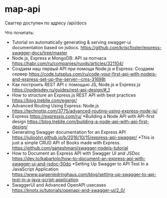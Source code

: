 # map-api
Сваггер доступен по адресу /api/docs

Что почитать:
* Tutorial on automatically generating & serving swagger-ui documentation based on jsdocs.
https://github.com/kriscfoster/express-swagger-docs/tree/master
* Node.js, Express и MongoDB: API за полчаса
https://habr.com/ru/companies/ruvds/articles/321104/
* Создаем наш первый API при помощи Node.js и Express: Создаем сервер
https://code.tutsplus.com/ru/code-your-first-api-with-nodejs-and-express-set-up-the-server--cms-31698t
* Как построить REST API с помощью JS, Node.js и Express.js
https://nodejsdev.ru/guides/rest-api-design/#_1
* How to structure an Express.js REST API with best practices
https://blog.treblle.com/egergr/
* Advanced Routing Using Express: Node.js
https://technotip.com/3775/advanced-routing-using-express-node-js/
* Express
https://expressjs.com/ru/
*Building a Node API with API-first design
https://blog.treblle.com/building-a-node-api-with-api-first-design/
* Generating Swagger documentation for an Express API
https://julioolvr.github.io/b/2016/10/15/express-api-swagger/
*This is just a simple CRUD API of Books made with Express.
https://github.com/ganeshmani/swagger-nodejs-tutorial
* How to Document an Express API with Swagger UI and JSDoc
https://dev.to/kabartolo/how-to-document-an-express-api-with-swagger-ui-and-jsdoc-50do
*Setting Up Swagger to API Test In a JavaScript Application
https://www.paigeniedringhaus.com/blog/setting-up-swagger-to-api-test-in-a-java-script-application
* SwaggerUI and Advanced OpenAPI usecases
https://knotx.io/tutorials/openapi-and-swagger-ui/2_0/
